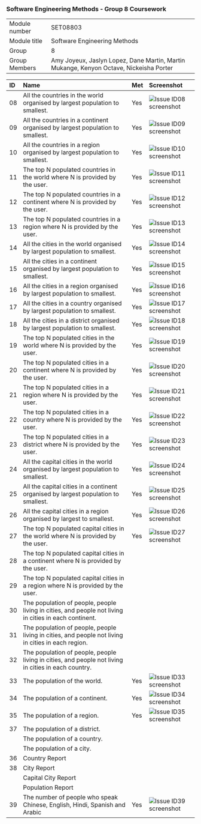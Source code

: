 ### Software Engineering Methods - Group 8 Coursework

| | |
| --- | --- |
| Module number | SET08803 |
| Module title | Software Engineering Methods |
| Group | 8 |
| Group Members | Amy Joyeux, Jaslyn Lopez, Dane Martin, Martin Mukange, Kenyon Octave, Nickeisha Porter |


|ID| Name                                                                                      | Met | Screenshot                                                                                                                    |
|:----|:------------------------------------------------------------------------------------------|:----|:------------------------------------------------------------------------------------------------------------------------------|
|08| All the countries in the world organised by largest population to smallest.               | Yes | ![Issue ID08 screenshot](https://github.com/Dane316/Group8/blob/master/screenshots/08_Countries_by_large-small.png)           |
|09| All the countries in a continent organised by largest population to smallest.             | Yes | ![Issue ID09 screenshot](https://github.com/Dane316/Group8/blob/master/screenshots/09_Countries_by_continent_large-small.png) |
|10| All the countries in a region organised by largest population to smallest.                | Yes | ![Issue ID10 screenshot](https://github.com/Dane316/Group8/blob/master/screenshots/10_Countries_by_region_large-small.png)    |
|11| The top N populated countries in the world where N is provided by the user.               | Yes | ![Issue ID11 screenshot](https://github.com/Dane316/Group8/blob/master/screenshots/11_Top_countries.png)                      |
|12| The top N populated countries in a continent where N is provided by the user.             | Yes | ![Issue ID12 screenshot](https://github.com/Dane316/Group8/blob/master/screenshots/12_Top_countries_in_continent.png)         |
|13| The top N populated countries in a region where N is provided by the user.                | Yes | ![Issue ID13 screenshot](https://github.com/Dane316/Group8/blob/master/screenshots/13_Top_countries_in_caribbean.png)         |
|14| All the cities in the world organised by largest population to smallest.                  | Yes | ![Issue ID14 screenshot](https://github.com/Dane316/Group8/blob/master/screenshots/14_All_the_cities_in_the_world.png)        |
|15| All the cities in a continent organised by largest population to smallest.                | Yes | ![Issue ID15 screenshot](https://github.com/Dane316/Group8/blob/master/screenshots/15_Cities_in_continent_North_America.png)  |
|16| All the cities in a region organised by largest population to smallest.                   | Yes | ![Issue ID16 screenshot](https://github.com/Dane316/Group8/blob/master/screenshots/16_All_cities_Caribbean_region.png)        |
|17| All the cities in a country organised by largest population to smallest.                  | Yes | ![Issue ID17 screenshot](https://github.com/Dane316/Group8/blob/master/screenshots/17_All_cities_in_country.png)              |
|18| All the cities in a district organised by largest population to smallest.                 | Yes | ![Issue ID18 screenshot](https://github.com/Dane316/Group8/blob/master/screenshots/18_All_cities_in_district.png)             |
|19| The top N populated cities in the world where N is provided by the user.                  | Yes | ![Issue ID19 screenshot](https://github.com/Dane316/Group8/blob/master/screenshots/19_Top_Populated_Cities_World.PNG)         |
|20| The top N populated cities in a continent where N is provided by the user.                | Yes | ![Issue ID20 screenshot](https://github.com/Dane316/Group8/blob/master/screenshots/20_Top_populated_cities_continent.PNG)                                                                                                                               |
|21| The top N populated cities in a region where N is provided by the user.                   | Yes | ![Issue ID21 screenshot](https://github.com/Dane316/Group8/blob/master/screenshots/21_Top_populated_cities_region.PNG)                                                                                                                              |
|22| The top N populated cities in a country where N is provided by the user.                  | Yes | ![Issue ID22 screenshot](https://github.com/Dane316/Group8/blob/master/screenshots/22_Top_populated_cities_country.PNG)                                                                                                                               |
|23| The top N populated cities in a district where N is provided by the user.                 | Yes | ![Issue ID23 screenshot](https://github.com/Dane316/Group8/blob/master/screenshots/23_Top_populated_cities_district.PNG)                                                                                                                              |
|24| All the capital cities in the world organised by largest population to smallest.          | Yes | ![Issue ID24 screenshot](https://github.com/Dane316/Group8/blob/master/screenshots/24_All_Capital_Cities_in_the_world.PNG)    |
|25| All the capital cities in a continent organised by largest population to smallest.        | Yes | ![Issue ID25 screenshot](https://github.com/Dane316/Group8/blob/master/screenshots/25_All_Capital_Cities_in_a_Continent.PNG)  |
|26| All the capital cities in a region organised by largest to smallest.                      | Yes | ![Issue ID26 screenshot](https://github.com/Dane316/Group8/blob/master/screenshots/26_All_Capital_Cities_in_a_Region.PNG)     |
|27| The top N populated capital cities in the world where N is provided by the user.          | Yes | ![Issue ID27 screenshot](https://github.com/Dane316/Group8/blob/master/screenshots/27_Top_N_Capital_Cities_in_the_world.PNG)  |
|28| The top N populated capital cities in a continent where N is provided by the user.        |     |                                                                                                                               |
|29| The top N populated capital cities in a region where N is provided by the user.           |     |                                                                                                                               |
|30| The population of people, people living in cities, and people not living in cities in each continent. |     |                                                                                                                               |
|31| The population of people, people living in cities, and people not living in cities in each region. |     |                                                                                                                               |
|32| The population of people, people living in cities, and people not living in cities in each country. |     |                                                                                                                               |
|33| The population of the world.                                                              | Yes | ![Issue ID33 screenshot](https://github.com/Dane316/Group8/blob/master/screenshots/33_Population_of_the_world.PNG)            |
|34| The population of a continent.                                                            | Yes | ![Issue ID34 screenshot](https://github.com/Dane316/Group8/blob/master/screenshots/34_Population_For_Continent.PNG)           |
|35| The population of a region.                                                               | Yes | ![Issue ID35 screenshot](https://github.com/Dane316/Group8/blob/master/screenshots/35_Population_For_Region.PNG)              |
|37| The population of a district.                                                             |     |                                                                                                                               |
| | The population of a country.                                                              |     |                                                                                                                               |
| | The population of a city.                                                                 |     |                                                                                                                               |
|36| Country Report                                                                            |     |                                                                                                                               |
|38| City Report                                                                               |     |                                                                                                                               |
| | Capital City Report                                                                       |     |                                                                                                                               |
| | Population Report                                                                         |     |                                                                                                                               |
|39| The number of people who speak Chinese, English, Hindi, Spanish and Arabic | Yes | ![Issue ID39 screenshot](https://github.com/Dane316/Group8/blob/master/screenshots/39_Language.PNG)                           |
